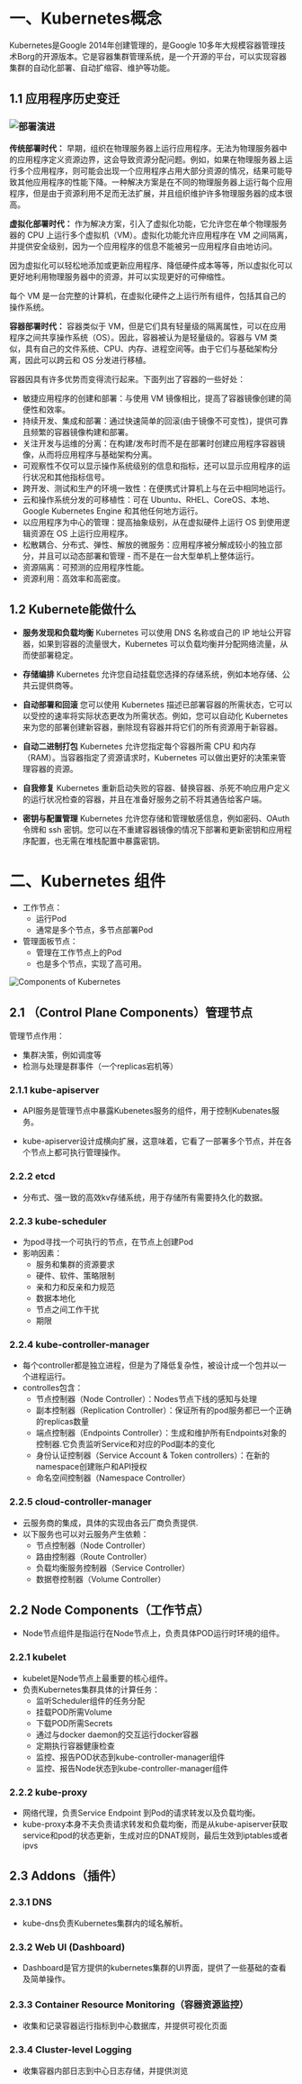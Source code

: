 # 一、Kubernetes概念

Kubernetes是Google 2014年创建管理的，是Google 10多年大规模容器管理技术Borg的开源版本。它是容器集群管理系统，是一个开源的平台，可以实现容器集群的自动化部署、自动扩缩容、维护等功能。

## 1.1 应用程序历史变迁

### ![部署演进](Kubernates概念.assets/container_evolution.svg)

**传统部署时代：** 早期，组织在物理服务器上运行应用程序。无法为物理服务器中的应用程序定义资源边界，这会导致资源分配问题。例如，如果在物理服务器上运行多个应用程序，则可能会出现一个应用程序占用大部分资源的情况，结果可能导致其他应用程序的性能下降。一种解决方案是在不同的物理服务器上运行每个应用程序，但是由于资源利用不足而无法扩展，并且组织维护许多物理服务器的成本很高。

**虚拟化部署时代：** 作为解决方案，引入了虚拟化功能，它允许您在单个物理服务器的 CPU 上运行多个虚拟机（VM）。虚拟化功能允许应用程序在 VM 之间隔离，并提供安全级别，因为一个应用程序的信息不能被另一应用程序自由地访问。

因为虚拟化可以轻松地添加或更新应用程序、降低硬件成本等等，所以虚拟化可以更好地利用物理服务器中的资源，并可以实现更好的可伸缩性。

每个 VM 是一台完整的计算机，在虚拟化硬件之上运行所有组件，包括其自己的操作系统。

**容器部署时代：** 容器类似于 VM，但是它们具有轻量级的隔离属性，可以在应用程序之间共享操作系统（OS）。因此，容器被认为是轻量级的。容器与 VM 类似，具有自己的文件系统、CPU、内存、进程空间等。由于它们与基础架构分离，因此可以跨云和 OS 分发进行移植。

容器因具有许多优势而变得流行起来。下面列出了容器的一些好处：

- 敏捷应用程序的创建和部署：与使用 VM 镜像相比，提高了容器镜像创建的简便性和效率。
- 持续开发、集成和部署：通过快速简单的回滚(由于镜像不可变性)，提供可靠且频繁的容器镜像构建和部署。
- 关注开发与运维的分离：在构建/发布时而不是在部署时创建应用程序容器镜像，从而将应用程序与基础架构分离。
- 可观察性不仅可以显示操作系统级别的信息和指标，还可以显示应用程序的运行状况和其他指标信号。
- 跨开发、测试和生产的环境一致性：在便携式计算机上与在云中相同地运行。
- 云和操作系统分发的可移植性：可在 Ubuntu、RHEL、CoreOS、本地、Google Kubernetes Engine 和其他任何地方运行。
- 以应用程序为中心的管理：提高抽象级别，从在虚拟硬件上运行 OS 到使用逻辑资源在 OS 上运行应用程序。
- 松散耦合、分布式、弹性、解放的微服务：应用程序被分解成较小的独立部分，并且可以动态部署和管理 - 而不是在一台大型单机上整体运行。
- 资源隔离：可预测的应用程序性能。
- 资源利用：高效率和高密度。

## 1.2 Kubernete能做什么

- **服务发现和负载均衡**
  Kubernetes 可以使用 DNS 名称或自己的 IP 地址公开容器，如果到容器的流量很大，Kubernetes 可以负载均衡并分配网络流量，从而使部署稳定。

- **存储编排**
  Kubernetes 允许您自动挂载您选择的存储系统，例如本地存储、公共云提供商等。

- **自动部署和回滚**
  您可以使用 Kubernetes 描述已部署容器的所需状态，它可以以受控的速率将实际状态更改为所需状态。例如，您可以自动化 Kubernetes 来为您的部署创建新容器，删除现有容器并将它们的所有资源用于新容器。

- **自动二进制打包**
  Kubernetes 允许您指定每个容器所需 CPU 和内存（RAM）。当容器指定了资源请求时，Kubernetes 可以做出更好的决策来管理容器的资源。

- **自我修复**
  Kubernetes 重新启动失败的容器、替换容器、杀死不响应用户定义的运行状况检查的容器，并且在准备好服务之前不将其通告给客户端。

- **密钥与配置管理**
  Kubernetes 允许您存储和管理敏感信息，例如密码、OAuth 令牌和 ssh 密钥。您可以在不重建容器镜像的情况下部署和更新密钥和应用程序配置，也无需在堆栈配置中暴露密钥。

# 二、Kubernetes 组件

* 工作节点：
  * 运行Pod
  * 通常是多个节点，多节点部署Pod
* 管理面板节点：
  * 管理在工作节点上的Pod
  * 也是多个节点，实现了高可用。

![Components of Kubernetes](https://d33wubrfki0l68.cloudfront.net/7016517375d10c702489167e704dcb99e570df85/7bb53/images/docs/components-of-kubernetes.png)

## 2.1 （Control Plane Components）管理节点

管理节点作用：

* 集群决策，例如调度等
* 检测与处理是群事件（一个replicas宕机等）

### 2.1.1 kube-apiserver

* API服务是管理节点中暴露Kubenetes服务的组件，用于控制Kubenates服务。

* kube-apiserver设计成横向扩展，这意味着，它看了一部署多个节点，并在各个节点上都可执行管理操作。

### 2.2.2 etcd

* 分布式、强一致的高效kv存储系统，用于存储所有需要持久化的数据。

### 2.2.3 kube-scheduler

* 为pod寻找一个可执行的节点，在节点上创建Pod
* 影响因素：
  * 服务和集群的资源要求
  * 硬件、软件、策略限制
  * 亲和力和反亲和力规范
  * 数据本地化
  * 节点之间工作干扰
  * 期限

### 2.2.4 kube-controller-manager

* 每个controller都是独立进程，但是为了降低复杂性，被设计成一个包并以一个进程运行。
* controlles包含：
  * 节点控制器（Node Controller）：Nodes节点下线的感知与处理
  * 副本控制器（Replication Controller）：保证所有的pod服务都已一个正确的replicas数量
  * 端点控制器（Endpoints Controller）：生成和维护所有Endpoints对象的控制器.它负责监听Service和对应的Pod副本的变化
  * 身份认证控制器（Service Account & Token controllers）：在新的namespace创建账户和API授权
  * 命名空间控制器（Namespace Controller）

### 2.2.5 cloud-controller-manager

* 云服务商的集成，具体的实现由各云厂商负责提供.
* 以下服务也可以对云服务产生依赖：
  * 节点控制器（Node Controller）
  * 路由控制器（Route Controller）
  * 负载均衡服务控制器（Service Controller）
  * 数据卷控制器（Volume Controller）

## 2.2 Node Components（工作节点）

* Node节点组件是指运行在Node节点上，负责具体POD运行时环境的组件。

### 2.2.1 kubelet

* kubelet是Node节点上最重要的核心组件。
* 负责Kubernetes集群具体的计算任务：
  * 监听Scheduler组件的任务分配
  * 挂载POD所需Volume
  * 下载POD所需Secrets
  * 通过与docker daemon的交互运行docker容器
  * 定期执行容器健康检查
  * 监控、报告POD状态到kube-controller-manager组件
  * 监控、报告Node状态到kube-controller-manager组件

### 2.2.2 kube-proxy

* 网络代理，负责Service Endpoint 到Pod的请求转发以及负载均衡。
* kube-proxy本身不夫负责请求转发和负载均衡，而是从kube-apiserver获取service和pod的状态更新，生成对应的DNAT规则，最后生效到iptables或者ipvs

## 2.3 Addons（插件）

### 2.3.1 DNS

* kube-dns负责Kubernetes集群内的域名解析。

### 2.3.2 Web UI (Dashboard)

* Dashboard是官方提供的kubernetes集群的UI界面，提供了一些基础的查看及简单操作。

### 2.3.3 Container Resource Monitoring（容器资源监控）

* 收集和记录容器运行指标到中心数据库，并提供可视化页面

### 2.3.4 Cluster-level Logging

* 收集容器内部日志到中心日志存储，并提供浏览